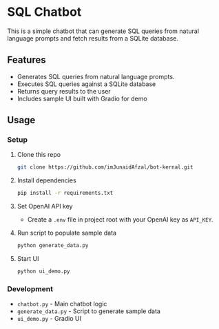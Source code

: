 # SQL Chatbot

This is a simple chatbot that can generate SQL queries from natural language prompts and fetch results from a SQLite database.

## Features

- Generates SQL queries from natural language prompts.
- Executes SQL queries against a SQLite database 
- Returns query results to the user
- Includes sample UI built with Gradio for demo

## Usage

### Setup

1. Clone this repo
    ```bash
    git clone https://github.com/imJunaidAfzal/bot-kernal.git
    ```
2. Install dependencies

   ```bash
   pip install -r requirements.txt
   ```

3. Set OpenAI API key

   - Create a `.env` file in project root with your OpenAI key as `API_KEY`.

4. Run script to populate sample data

   ```bash
   python generate_data.py
   ```

5. Start UI

   ```bash
   python ui_demo.py
   ```

### Development

- `chatbot.py` - Main chatbot logic
- `generate_data.py` - Script to generate sample data
- `ui_demo.py` - Gradio UI 
